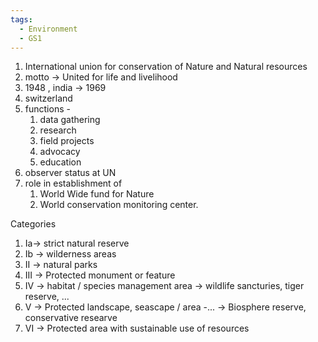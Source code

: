 ```yaml
---
tags:
  - Environment
  - GS1
---
```

1. International union for conservation of Nature and Natural resources
2. motto -> United for life and livelihood
3. 1948 , india -> 1969
4. switzerland
5. functions - 
	1. data gathering
	2. research
	3. field projects
	4. advocacy
	5. education
6. observer status at UN
7. role in establishment of 
	1. World Wide fund for Nature
	2. World conservation monitoring center.

Categories
1. Ia-> strict natural reserve
2. Ib -> wilderness areas
3. II -> natural parks
4. III -> Protected monument or feature
5. IV -> habitat / species management area -> wildlife sancturies, tiger reserve, ...
6. V -> Protected landscape, seascape / area -... -> Biosphere reserve, conservative researve
7. VI -> Protected area with sustainable use of resources